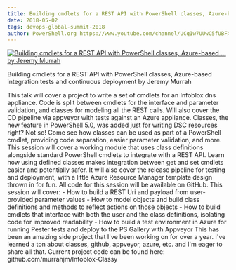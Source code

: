 ```yaml
---
title: Building cmdlets for a REST API with PowerShell classes, Azure-based ...  by Jeremy Murrah
date: 2018-05-02
tags: devops-global-summit-2018
author: PowerShell.org https://www.youtube.com/channel/UCqIw7UUwC5fUBFXYX68aMrQ
---
```


[![Building cmdlets for a REST API with PowerShell classes, Azure-based ...  by Jeremy Murrah](https://i3.ytimg.com/vi/RgwrHpE0IK4/hqdefault.jpg "Building cmdlets for a REST API with PowerShell classes, Azure-based ...  by Jeremy Murrah")](https://www.youtube.com/watch?v=RgwrHpE0IK4)

Building cmdlets for a REST API with PowerShell classes, Azure-based integration tests and continuous deployment  by Jeremy Murrah

This talk will cover a project to write a set of cmdlets for an Infoblox dns appliance.  Code is split between cmdlets for the interface and parameter validation, and classes for modeling all the REST calls.  Will also cover the CD pipeline via appveyor with tests against an Azure appliance.
    Classes, the new feature in PowerShell 5.0, was added just for writing DSC resources right?  Not so!  Come see how classes can be used as part of a PowerShell cmdlet, providing code separation, easier parameter validation, and more.  This session will cover a working module that uses class definitions alongside standard PowerShell cmdlets to integrate with a REST API.  Learn how using defined classes makes integration between get and set cmdlets easier and potentially safer. It will also cover the release pipeline for testing and deployment, with a little Azure Resource Manager template design thrown in for fun.  All code for this session will be available on GitHub.
   This session will cover:
    - How to build a REST Uri and payload from user-provided parameter values
    - How to model objects and build class definitions and methods to reflect actions on those objects
    - How to build cmdlets that interface with both the user and the class definitions, isolating code for improved readability
    - How to build a test environment in Azure for running Pester tests and deploy to the PS Gallery with Appveyor
     This has been an amazing side project that I've been working on for over a year.  I've learned a ton about classes, github, appveyor, azure, etc. and I'm eager to share all that. Current project code can be found here:  github.com/murrahjm/Infoblox-Classy
